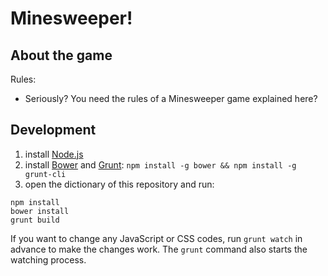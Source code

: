 # Minesweeper!

## About the game

Rules:

* Seriously? You need the rules of a Minesweeper game explained here?

## Development


1. install [Node.js](http://nodejs.org/)
2. install [Bower](http://bower.io/) and [Grunt](http://gruntjs.com/): `npm install -g bower && npm install -g grunt-cli`
3. open the dictionary of this repository and run:

```
npm install
bower install
grunt build
```

If you want to change any JavaScript or CSS codes, run `grunt watch` in advance to make the changes work. The `grunt` command also starts the watching process.
